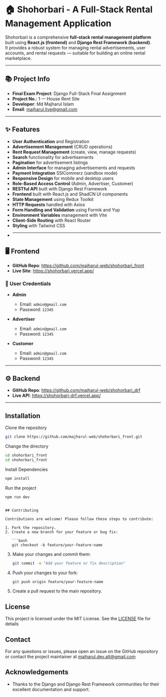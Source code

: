 # 🏠 Shohorbari - A Full-Stack Rental Management Application

Shohorbari is a comprehensive **full-stack rental management platform** built using **React.js (frontend)** and **Django Rest Framework (backend)**.  
It provides a robust system for managing rental advertisements, user accounts, and rental requests — suitable for building an online rental marketplace.

---

## 📚 Project Info

- **Final Exam Project**: Django Full-Stack Final Assignment
- **Project No.**: 1 — House Rent Site
- **Developer**: Md Majharul Islam
- **Email**: [majharul.live@gmail.com](mailto:majharul.live@gmail.com)

---

## ✨ Features

- **User Authentication** and Registration
- **Advertisement Management** (CRUD operations)
- **Rent Request Management** (create, view, manage requests)
- **Search** functionality for advertisements
- **Pagination** for advertisement listings
- **Admin Interface** for managing advertisements and requests
- **Payment Integration** SSlCommerz (sandbox mode)
- **Responsive Design** for mobile and desktop users
- **Role-Based Access Control** (Admin, Advertiser, Customer)
- **RESTful API** built with Django Rest Framework
- **Frontend** built with React.js and ShadCN UI components
- **State Management** using Redux Toolkit
- **HTTP Requests** handled with Axios
- **Form Handling and Validation** using Formik and Yup
- **Environment Variables** management with Vite
- **Client-Side Routing** with React Router
- **Styling** with Tailwind CSS
- ***

## 🖥️ Frontend

- **GitHub Repo**: https://github.com/majharul-web/shohorbari_front
- **Live Site**: https://shohorbari.vercel.app/

### 🔑 User Credentials

- **Admin**

  - Email: `admin@gmail.com`
  - Password: `12345`

- **Advertiser**

  - Email: `admin@gmail.com`
  - Password: `12345`

- **Customer**
  - Email: `admin@gmail.com`
  - Password: `12345`

---

## ⚙️ Backend

- **GitHub Repo**: https://github.com/majharul-web/shohorbari_drf
- **Live API**: https://shohorbari-drf.vercel.app/

---

## Installation

Clone the repository

```bash
git clone https://github.com/majharul-web/shohorbari_front.git
```

Change the directory

```bash
cd shohorbari_front
cd shohorbari_front
```

Install Dependencies

```bash
npm install
```

Run the project

```bash
npm run dev
```

````

## Contributing

Contributions are welcome! Please follow these steps to contribute:

1. Fork the repository.
2. Create a new branch for your feature or bug fix:

   ```bash
   git checkout -b feature/your-feature-name
````

3. Make your changes and commit them:
   ```bash
   git commit -m "Add your feature or fix description"
   ```
4. Push your changes to your fork:
   ```bash
   git push origin feature/your-feature-name
   ```
5. Create a pull request to the main repository.

## License

This project is licensed under the MIT License. See the [LICENSE](LICENSE) file for details

## Contact

For any questions or issues, please open an issue on the GitHub repository or contact the project
maintainer at [majharul.dev.alt@gmail.com](mailto:majharul.dev.alt@gmail.com)

## Acknowledgements

- Thanks to the Django and Django Rest Framework communities for their excellent documentation and support.
